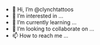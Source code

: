 - 👋 Hi, I’m @clynchtattoos
- 👀 I’m interested in ...
- 🌱 I’m currently learning ...
- 💞️ I’m looking to collaborate on ...
- 📫 How to reach me ...

<!---
clynchtattoos/clynchtattoos is a ✨ special ✨ repository because its `README.md` (this file) appears on your GitHub profile.
You can click the Preview link to take a look at your changes.
--->
